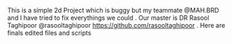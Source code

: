 This is a simple 2d Project which is  buggy but my teammate @MAH.BRD and I have  tried  to fix everythings we could . Our master is  DR Rasool Taghipoor @rasooltaghipoor https://github.com/rasooltaghipoor . Here are finals edited files and scripts


